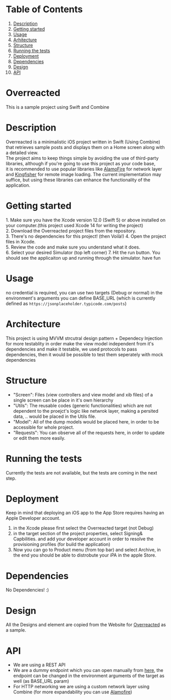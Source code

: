 # Table of Contents
1. [Description](#description)
2. [Getting started](#getting-started)
3. [Usage](#usage)
4. [Arhitecture](#arhitecture)
5. [Structure](#structure)
6. [Running the tests](#running-the-tests)
7. [Deployment](#deployment)
8. [Dependencies](#dependencies)
9. [Design](#design)
10. [API](#api)

# Overreacted
This is a sample project using Swift and Combine

# Description

Overreacted is a minimalistic iOS project written in Swift (Using Combine) that retrieves sample posts and displays them on a Home screen along with a detailed view. <br />
The project aims to keep things simple by avoiding the use of third-party libraries, although if you're going to use this project as your code base, <br />
it is recommended to use popular libraries like [AlamoFire](https://github.com/Alamofire/Alamofire) for network layer and [Kingfisher](https://github.com/onevcat/Kingfisher) for remote image loading. 
The current implementation may suffice, but using these libraries can enhance the functionality of the application. 

# Getting started
<p>
1. Make sure you have the Xcode version 12.0 (Swift 5) or above installed on your computer.(this project used Xcode 14 for writing the project)<br>
2. Download the Overreacted project files from the repository.<br>
3. There's no dependencies for this project! (then Voilà!)
4. Open the project files in Xcode.<br>
5. Review the code and make sure you understand what it does.<br>
6. Select your desired Simulator (top left corner)
7. Hit the run button.
You should see the applicaiton up and running through the simulator. have fun<br>

# Usage
no credential is required, you can use two targets (Debug or normal)
in the environment's arguments you can define BASE_URL (which is currently defined as `https://jsonplaceholder.typicode.com/posts`)

# Architecture
This project is using MVVM strcutral design pattern + Dependecy Injection for more testablity
in order make the view model independent from it's dependencies and make it testable, we used protocols to pass dependencies, 
then it would be possible to test them seperately with mock dependencies

# Structure 
* "Screen": Files (view controllers and view model and xib files) of a single screen
can be place in it's own hierarchy 
* "Utils": The reusable codes (generic functionalities) which are not dependent to the proejct's logic like netwrok layer, 
making a persited data, .. would be placed in the Utils file.
* "Model": All of the dump models would be placed here, in order to be accessible for whole project. 
* "Requests": You can observe all of the requests here, in order to update or edit them more easily.

# Running the tests
Currently the tests are not available, but the tests are coming in the next step.

# Deployment
Keep in mind that deploying an iOS app to the App Store requires having an 
Apple Developer account.

1. in the Xcode please first select the Overreacted target (not Debug)
2. in the target section of the project properties, select Signing& Capbilities. 
and add your developer account in order to resolve the provisioning profiles (for build the application)
3. Now you can go to Product menu (from top bar) and select Archive, in the end you should be able to distrobute your iPA in the apple Store.

# Dependencies
No Dependencies! :)

# Design 
All the Designs and element are copied from the Website for [Overreacted](https://overreacted.io/)
as a sample.

# API 
* We are using a REST API
* We are a dummy endpoint which you can open manually from [here](https://jsonplaceholder.typicode.com), the endpoint can be changed in the 
environment arguments of the target as well (as BASE_URL param)
* For HTTP networking we are using a custom network layer using Combine (for more expandability you can use [Alamofire](https://github.com/Alamofire/Alamofire))
